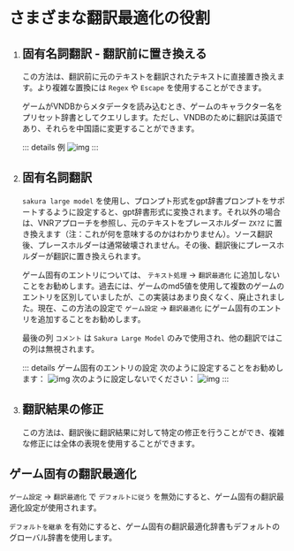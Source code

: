 # さまざまな翻訳最適化の役割

1. ## 固有名詞翻訳 - 翻訳前に置き換える

    この方法は、翻訳前に元のテキストを翻訳されたテキストに直接置き換えます。より複雑な置換には `Regex` や `Escape` を使用することができます。

    ゲームがVNDBからメタデータを読み込むとき、ゲームのキャラクター名をプリセット辞書としてクエリします。ただし、VNDBのために翻訳は英語であり、それらを中国語に変更することができます。

    ::: details 例
    ![img](https://image.lunatranslator.org/zh/transoptimi/1.png)
    :::

1. ## 固有名詞翻訳

    `sakura large model` を使用し、プロンプト形式をgpt辞書プロンプトをサポートするように設定すると、gpt辞書形式に変換されます。それ以外の場合は、VNRアプローチを参照し、元のテキストをプレースホルダー `ZX?Z` に置き換えます（注：これが何を意味するのかはわかりません）。ソース翻訳後、プレースホルダーは通常破壊されません。その後、翻訳後にプレースホルダーが翻訳に置き換えられます。

    ゲーム固有のエントリについては、 `テキスト処理` -> `翻訳最適化` に追加しないことをお勧めします。過去には、ゲームのmd5値を使用して複数のゲームのエントリを区別していましたが、この実装はあまり良くなく、廃止されました。現在、この方法の設定で `ゲーム設定` -> `翻訳最適化` にゲーム固有のエントリを追加することをお勧めします。

    最後の列 `コメント` は `Sakura Large Model` のみで使用され、他の翻訳ではこの列は無視されます。

    ::: details ゲーム固有のエントリの設定
      次のように設定することをお勧めします：
      ![img](https://image.lunatranslator.org/zh/transoptimi/2.png)
      次のように設定しないでください：
      ![img](https://image.lunatranslator.org/zh/transoptimi/3.png)
    :::


1. ## 翻訳結果の修正

    この方法は、翻訳後に翻訳結果に対して特定の修正を行うことができ、複雑な修正には全体の表現を使用することができます。

## ゲーム固有の翻訳最適化

`ゲーム設定` -> `翻訳最適化` で `デフォルトに従う` を無効にすると、ゲーム固有の翻訳最適化設定が使用されます。

`デフォルトを継承` を有効にすると、ゲーム固有の翻訳最適化辞書もデフォルトのグローバル辞書を使用します。
